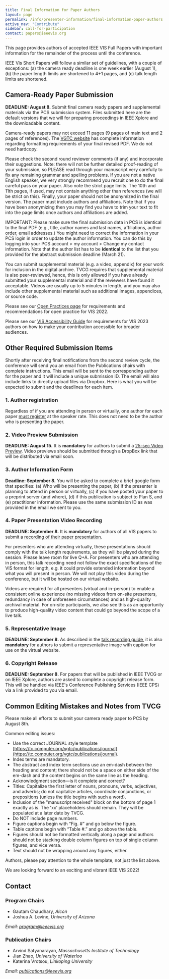 ```yaml
---
title: Final Information for Paper Authors
layout: page
permalink: /info/presenter-information/final-information-paper-authors
active_nav: "Contribute"
sidebar: call-for-participation
contact: papers@ieeevis.org
---
```


This page provides authors of accepted IEEE VIS Full Papers with important information for the remainder of the process until the conference.  

IEEE Vis Short Papers will follow a similar set of guidelines, with a couple of exceptions: (a) the camera ready deadline is one week earlier (August 1), (b) the paper length limits are shortened to 4+1 pages, and (c) talk length limits are shortened.

## Camera-Ready Paper Submission

**DEADLINE: August 8.** Submit final camera ready papers and supplemental materials via the PCS submission system.  Files submitted here are the default versions that we will for preparing proceedings in IEEE Xplore and the downloadable content.

Camera-ready papers may not exceed 11 pages (9 pages of main text and 2 pages of references). The [VGTC website](https://tc.computer.org/vgtc/publications/journal) has complete information regarding formatting requirements of your final revised PDF. We do not need hardcopy.

Please check the second round reviewer comments (if any) and incorporate their suggestions. Note: there will not be further detailed proof-reading of your submission, so PLEASE read through your manuscript very carefully to fix any remaining grammar and spelling problems. If you are not a native English speaker, we very strongly recommend you recruit one to do the final careful pass on your paper. Also note the strict page limits. The 10th and 11th pages, if used, may not contain anything other than references (we will be strict on this). Finally, your paper should not be anonymized in the final version. The paper must include authors and affiliations. Note that if you have been anonymizing then you may find you have to trim your text to fit into the page limits once authors and affiliations are added.

IMPORTANT: Please make sure the final submission data in PCS is identical to the final PDF (e.g., title, author names and last names, affiliations, author order, email addresses.) You might need to correct the information in your PCS login in order to update the author information. You can do this by logging into your PCS account > my account > Change my contact information. Note that the author list has to be **identical** to the list that you provided for the abstract submission deadline (March 21).

You can submit supplemental material (e.g. a video, appendix) for your work for inclusion in the digital archive. TVCG requires that supplemental material is also peer-reviewed, hence, this is only allowed if you have already submitted your supplemental material and if the reviewers have found it acceptable. Videos are usually up to 5 minutes in length, and you may also include other supplemental material such as additional images, appendices, or source code. 

Please see our [Open Practices page](/year/2022/info/open-practices/open-practices) for requirements and recommendations for open practice for VIS 2022.

Please see our [VIS Accessibility Guide](/year/2023/info/call-participation/make-pdf-accessible) for requirements for VIS 2023 authors on how to make your contribution accessible for broader audiences.


## Other Required Submission Items

Shortly after receiving final notifications from the second review cycle, the conference will send you an email from the Publications chairs with complete instructions.  This email will be sent to the corresponding author for the paper and it will include a unique submission ID.  The email will also include links to directly upload files via Dropbox.  Here is what you will be expected to submit and the deadlines for each item.

### 1. Author registration

Regardless of if you are attending in person or virtually, one author for each paper [must register](/year/2022/info/registration/conference-registration) at the speaker rate.  This does not need to be the author who is presenting the paper.

### 2. Video Preview Submission

**DEADLINE: August 15.** It is **mandatory** for authors to submit a [25-sec Video Preview](/year/2022/info/presenter-information/fast-forward-and-video-previews). Video previews should be submitted through a DropBox link that will be distributed via email soon.

### 3. Author Information Form

**Deadline: September 8.**  You will be asked to complete a brief google form that specifies: (a) Who will be presenting the paper, (b) if the presenter is planning to attend in person or virtually, (c) if you have posted your paper to a preprint server (and where), (d) if this publication is subject to Plan S, and (e) practitioner information.  Please use the same submission ID as was provided in the email we sent to you.   

### 4. Paper Presentation Video Recording

**DEADLINE: September 8.** It is **mandatory** for authors of all VIS papers to submit a [recording of their paper presentation](/year/2022/info/presenter-information/talk-recording-guide). 

For presenters who are attending virtually, these presentations should comply with the talk length requirements, as they will be played during the session.  Please leave room for live Q+A.  For presenters who are attending in person, this talk recording need not follow the exact specifications of the VIS format for length, e.g. it could provide extended information beyond what you will present in person.  We will not play this video during the conference, but it will be hosted on our virtual website.

Videos are required for all presenters (virtual and in-person) to enable a consistent online experience (no missing videos from on-site presenters, redundancy in case of unforeseen circumstances) and as high-quality archival material. For on-site participants, we also see this as an opportunity to produce high-quality video content that could go beyond the scope of a live talk. 

### 5. Representative Image

**DEADLINE: September 8.** As described in the [talk recording guide](/year/2022/info/presenter-information/talk-recording-guide), it is also **mandatory** for authors to submit a representative image with caption for use on the virtual website.


### 6. Copyright Release

**DEADLINE: September 8.** For papers that will be published in IEEE TVCG or on IEEE Xplore, authors are asked to complete a copyright release form.  This will be handled via IEEE's Conference Publishing Services (IEEE CPS) via a link provided to you via email.



## Common Editing Mistakes and Notes from TVCG

Please make all efforts to submit your camera ready paper to PCS by August 8th.

Common editing issues: 
* Use the correct JOURNAL style template [https://tc.computer.org/vgtc/publications/journal](https://tc.computer.org/vgtc/publications/journal).
* Index terms are mandatory.
* The abstract and index term sections use an em-dash between the heading and content; there should not be a space on either side of the em-dash and the content begins on the same line as the heading.
* Acknowledgment section—is it complete and correct?
* Titles: Capitalize the first letter of nouns, pronouns, verbs, adjectives, and adverbs; do not capitalize articles, coordinate conjunctions, or prepositions (unless the title begins with such a word).
* Inclusion of the "manuscript received" block on the bottom of page 1 exactly as is. The 'xx’ placeholders should remain. They will be populated at a later date by TVCG. 
* Do NOT include page numbers.
* Figure captions begin with “Fig. #” and go below the figure.
* Table captions begin with “Table #.” and go above the table.
* Figures should not be formatted vertically along a page and authors should not be stacking double column figures on top of single column figures, and vice versa. 
* Text should not be wrapping around any figures, either.

Authors, please pay attention to the whole template, not just the list above.

We are looking forward to an exciting and vibrant IEEE VIS 2022!


## Contact

### Program Chairs

* Gautam Chaudhary, *Alcon* 
* Joshua A. Levine, *University of Arizona* 

*Email: [program@ieeevis.org](mailto:program@ieeevis.org)*

### Publication Chairs

* Arvind Satyanarayan, *Massachusetts Institute of Technology*
* Jian Zhao, *University of Waterloo*
* Katerina Vrotsou, *Linkoping University*

*Email: [publications@ieeevis.org](mailto:publications@ieeevis.org)*


